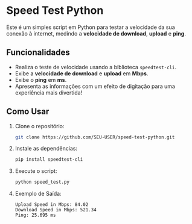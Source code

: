 # Speed Test Python

Este é um simples script em Python para testar a velocidade da sua conexão à internet, medindo a **velocidade de download**, **upload** e **ping**.

## Funcionalidades

- Realiza o teste de velocidade usando a biblioteca `speedtest-cli`.
- Exibe a **velocidade de download** e **upload** em **Mbps**.
- Exibe o **ping** em **ms**.
- Apresenta as informações com um efeito de digitação para uma experiência mais divertida!

## Como Usar

1. Clone o repositório:
   ```bash
   git clone https://github.com/SEU-USER/speed-test-python.git

2. Instale as dependências:
    ```bash
    pip install speedtest-cli

3. Execute o script:
    ```bash
    python speed_test.py

4. Exemplo de Saída:
    ```prompt
    Upload Speed in Mbps: 84.02
    Download Speed in Mbps: 521.34
    Ping: 25.695 ms

